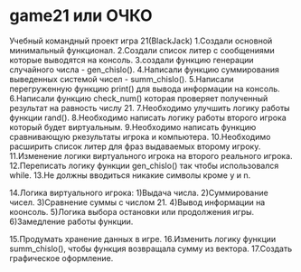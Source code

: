 # game21 или ОЧКО
Учебный командный проект игра 21(BlackJack)
1.Создали основной минимальный функционал.
2.Создали список литер с сообщениями которые выводятся на консоль.
3.создали функцию генерации случайного числа - gen_chislo().
4.Написали функцию суммирования выведенных системой чисел - summ_chislo().
5.Написали перегруженную функцию print() для вывода информации на консоль.
6.Написали функцию check_num() которая проверяет полученный результат на равность числу 21.
7.Необходимо улучшить логику работы функции rand().
8.Необходимо написать логику работы второго игрока который будет виртуальным.
9.Необходимо написать функцию сравнивающую ркезультаты игрока и компьютера.
10.Необходимо расширить список литер для фраз выдаваемых второму игроку.
11.Изменение логики виртуального игрока на второго реального игрока.
12.Переписать логику функции gen_chislo() так чтобы использовался while.
13.Не должны вводиться никакие символы кроме y и n.

14.Логика виртуального игрока:
1)Выдача числа.
2)Суммирование чисел.
3)Сравнение суммы с числом 21.
4)Вывод информации на коонсоль.
5)Логика выбора остановки или продолжения игры.
6)Замедление работы функции.

15.Продумать хранение данных в игре.
16.Изменить логику функции summ_chislo(), чтобы функция возвращала сумму из вектора.
17.Создать графическое оформление.